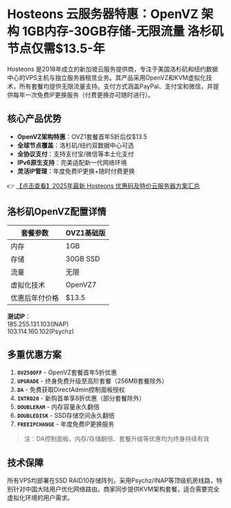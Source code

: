 # Hosteons 云服务器特惠：OpenVZ 架构 1GB内存-30GB存储-无限流量 洛杉矶节点仅需$13.5-年

Hosteons 是2018年成立的新加坡云服务提供商，专注于美国洛杉矶和纽约数据中心的VPS主机与独立服务器租赁业务。其产品采用OpenVZ和KVM虚拟化技术，所有套餐均提供无限流量支持。支付方式涵盖PayPal、支付宝和微信，并提供每年一次免费IP更换服务（付费更换亦可随时进行）。

## 核心产品优势
- **OpenVZ架构特惠**：OVZ1套餐首年5折后仅$13.5
- **全球节点覆盖**：洛杉矶/纽约双数据中心可选
- **全协议支付**：支持支付宝/微信等本土化支付
- **IPv6原生支持**：完美适配新一代网络环境
- **灵活IP管理**：年度免费IP更换+随时付费更换

👉 [【点击查看】2025年最新 Hosteons 优惠码及特价云服务器方案汇总](https://bit.ly/hosteons)

## 洛杉矶OpenVZ配置详情
| 套餐参数       | OVZ1基础版 |
|----------------|------------|
| 内存           | 1GB        |
| 存储           | 30GB SSD   |
| 流量           | 无限       |
| 虚拟化技术     | OpenVZ7    |
| 优惠后年付价格 | $13.5      |

**测试IP**：  
185.255.131.103(INAP)  
103.114.160.102(Psychz)

## 多重优惠方案
1. **`OVZ50OFF`** - OpenVZ套餐首年5折优惠
2. **`UPGRADE`** - 终身免费升级至高阶套餐（256MB套餐除外）
3. **`DA`** - 免费获取DirectAdmin控制面板授权
4. **`INTRO20`** - 新购首单享8折优惠（部分套餐除外）
5. **`DOUBLERAM`** - 内存容量永久翻倍
6. **`DOUBLEDISK`** - SSD存储空间永久翻倍
7. **`FREEIPCHANGE`** - 年度免费IP更换服务

> 注：DA控制面板、内存/存储翻倍、套餐升级等优惠均为终身持续有效

## 技术保障
所有VPS均部署在SSD RAID10存储阵列，采用Psychz/INAP等顶级机房线路，特别针对中国大陆用户优化网络路由。商家同步提供KVM架构套餐，适合需要完全虚拟化环境的用户需求。